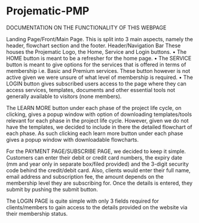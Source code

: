 # Projematic-PMP

DOCUMENTATION ON THE FUNCTIONALITY OF THIS WEBPAGE

Landing Page/Front/Main Page.
This is split into 3 main aspects, namely the header, flowchart section and the footer. 
Header/Navigation Bar
These houses the Projematic Logo, the Home, Service and Login buttons.
•	The HOME button is meant to be a refresher for the home page.
•	The SERVICE button is meant to give options for the services that is offered in terms of membership i.e. Basic and Premium services. These button however is not active given we were unsure of what level of membership is required.
•	The LOGIN button gives subscribed users access to the page where they can access services, templates, documents and other essential tools not generally available to visitors (none members).

The LEARN MORE button under each phase of the project life cycle, on clicking, gives a popup window with option of downloading templates/tools relevant for each phase in the project life cycle. However, given we do not have the templates, we decided to include in there the detailed flowchart of each phase. As such clicking each learn more button under each phase gives a popup window with downloadable flowcharts.

For the PAYMENT PAGE/SUBSCRIBE PAGE, we decided to keep it simple. Customers can enter their debit or credit card numbers, the expiry date (mm and year only in separate box/filed provided) and the 3-digit security code behind the credit/debit card.
Also, clients would enter their full name, email address and subscription fee, the amount depends on the membership level they are subscribing for. Once the details is entered, they submit by pushing the submit button.

The LOGIN PAGE is quite simple with only 3 fields required for clients/members to gain access to the details provided on the website via their membership status.
